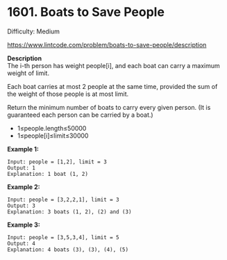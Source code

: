 # 1601. Boats to Save People

Difficulty: Medium

https://www.lintcode.com/problem/boats-to-save-people/description

**Description**  
The i-th person has weight people[i], and each boat can carry a maximum weight of limit.

Each boat carries at most 2 people at the same time, provided the sum of the weight of those people is at most limit.

Return the minimum number of boats to carry every given person. (It is guaranteed each person can be carried by a boat.)

* 1≤people.length≤50000
* 1≤people[i]≤limit≤30000

**Example 1:**
```
Input: people = [1,2], limit = 3
Output: 1
Explanation: 1 boat (1, 2)
```

**Example 2:**
```
Input: people = [3,2,2,1], limit = 3
Output: 3
Explanation: 3 boats (1, 2), (2) and (3)
```

**Example 3:**
```
Input: people = [3,5,3,4], limit = 5
Output: 4
Explanation: 4 boats (3), (3), (4), (5)
```
